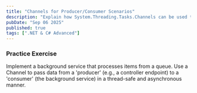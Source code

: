 ```yaml
---
title: "Channels for Producer/Consumer Scenarios"
description: "Explain how System.Threading.Tasks.Channels can be used to create efficient producer/consumer workflows. Compare them to other synchronization primitives like BlockingCollection."
pubDate: "Sep 06 2025"
published: true
tags: [".NET & C# Advanced"]
---
```


### Practice Exercise

Implement a background service that processes items from a queue. Use a Channel to pass data from a 'producer' (e.g., a controller endpoint) to a 'consumer' (the background service) in a thread-safe and asynchronous manner.
